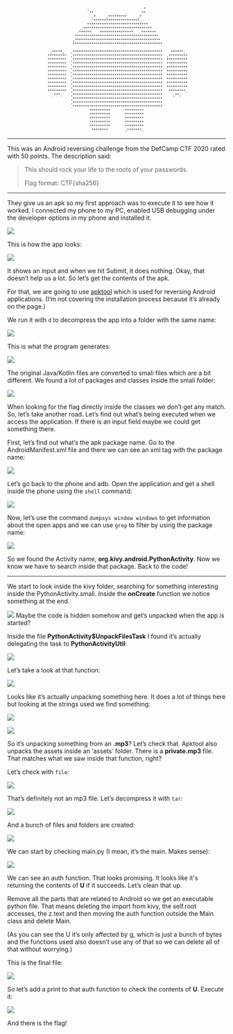 <pre style="font-size: 0.5rem; text-align: center">
                          ,                          *                          
                           **                       **                          
                            ,*     ,*********     ,*                            
                             **********************.                            
                          *****************************                         
                       ,*********************************                       
                     .******    ****************.   *******                     
                    ****************************************                    
                   ,*****************************************                   
                   *******************************************                  
                                                                                
        ,*****,   ,*******************************************    ******.       
       *********  ,*******************************************  ,*********      
       *********  ,*******************************************  **********      
       *********  ,*******************************************  **********      
       *********  ,*******************************************  **********      
       *********  ,*******************************************  **********      
       *********  ,*******************************************  **********      
       *********  ,*******************************************  **********      
       *********  ,*******************************************  **********      
       *********  ,*******************************************  **********      
       *********  ,*******************************************   ********,      
         .***.    ,*******************************************     ,**,         
                  ,*******************************************                  
                  ,*******************************************                  
                  .*******************************************                  
                           **********       *********                           
                           **********       *********                           
                           **********       *********                           
                           **********       *********                           
                           **********       *********                           
                            ********        ,*******,                           
</pre>

---

This was an Android reversing challenge from the DefCamp CTF 2020 rated with 50 points. The description said:

>This should rock your life to the roots of your passwords.
>
>Flag format: CTF{sha256}

---

They give us an apk so my first approach was to execute it to see how it worked. I connected my phone to my PC, enabled USB debugging under the developer options in my phone and installed it.

![](https://lh6.googleusercontent.com/ZiAtp727d2_IfnEEP60Tp3sBDJtzOKJ1mmdbgM-urbVxu7fkIVjobuxMoPNim033-16vj78Y7NOewf1zr09_XGZ7s3zmV0GES7MX8QfBgPyfevTKgeusf364baZfqxBQCFpKazbN)

This is how the app looks:

![](https://lh6.googleusercontent.com/UuHHsUHBqLhmGTK_EX7ARl4jUroNo54uHPwoTblnxvRyzvXKfVxQeP6jP8F8r9uwXEOrjE3f7He9qW_DY_i5LUocUyx5zXN1Z2mbMjTNSvcFz98FYw7wSLRLjkR15LWuVBvwhZ-k)

It shows an input and when we hit Submit, it does nothing. Okay, that doesn’t help us a lot. So let’s get the contents of the apk.

For that, we are going to use [apktool](https://ibotpeaches.github.io/Apktool/) which is used for reversing Android applications. (I’m not covering the installation process because it’s already on the page.)

We run it with `d` to decompress the app into a folder with the same name:

![](https://lh5.googleusercontent.com/jwZbHEiMDthomMLJ8ukAnCnGvEXfWDusHVRz1Pkq-OLwp2uL-flgeR75HKoAji2YnrY7xsAhG0nJcs-kAmpUdQzW8cVvJMm19DDVTkuiqAOuhCmDztg-gf-kDODo5kZXxZnhSMvC)

This is what the program generates:

![](https://lh5.googleusercontent.com/aEYRNDQ9tcaVstmPhw0DRUB-pmL1ftkLu7bLBmOMXrh1ymKN-ggbcwDE1KViz3y8LDweui2_LePTkguQxouEaBGqx6StHoeDTmM6y77caCq7Fmn5NwxoqrEgZYv0r9L7GLgtzRBH)

The original Java/Kotlin files are converted to smali files which are a bit different. We found a lot of packages and classes inside the smali folder:

![](https://lh4.googleusercontent.com/S7J-W6yjxukDZxSG-uhyt8iBfiFpM3cF7wWkviwbfEs3bpiOK9F8odHC8DAPrHM2fZdOOrso66Z_BrrWlKWyXiqFaY1WqOVpbRQWbeh5hy9ZO0Yx5usMpY4qzBBbpT9VAo8G_89d)

When looking for the flag directly inside the classes we don’t get any match. So, let’s take another road. Let’s find out what’s being executed when we access the application. If there is an input field maybe we could get something there.

First, let’s find out what’s the apk package name. Go to the AndroidManifest.xml file and there we can see an xml tag with the package name:

![](https://lh4.googleusercontent.com/6vfR-6qihu0Gnf5elaoStm8NpQoydvWF3lVvqaCKXgfRouYXAsOaeyHtLD2QGaH5DFqa_ga-mxTQuNsb4MOk-msjH53NVTgTZ9BwzYCU8FL1gQpTwrOI-ChYAn5cc95jP01kCkQq)

Let’s go back to the phone and adb. Open the application and get a shell inside the phone using the `shell` command:

![](https://lh5.googleusercontent.com/TG-pzlBX2eaqTqU1uK8Tdup4OmoJW3w5rC-1wjDDYOh_t7BD5W2zxgZNFLn8a2Z792cEg_ynSkOCGwdNQRO2A8624mvUXBaT_bKJKVZoU4vP234YYRXVUN4ulM6fYkcI4xN976LP)

Now, let’s use the command `dumpsys window windows` to get information about the open apps and we can use `grep` to filter by using the package name:

![](https://lh5.googleusercontent.com/KAQcYQJ3zGbR2dW6VPw_CEmd_2goJoRPxA9hhjp6w3WpgPxrCHMTSoBETIEpAx6UvjQ4lxt0dr51ejeLcytPCKsgxzdL-IY60gc7S-Fpmz7R5Nnb4R0ICzPZVW5KlyiMiSEcrwNz)

So we found the Activity name, **org.kivy.android.PythonActivity**. Now we know we have to search inside that package. Back to the code!

---

We start to look inside the kivy folder, searching for something interesting inside the PythonActivity.smali. Inside the **onCreate** function we notice something at the end.

![](https://lh4.googleusercontent.com/0mR-QZZviP2tv2m8D0a5RfB6x9q8X8eFvsvFkDyppnQC1cNLv6jdC1G0-KQk0_-4wfBlb451guO2kJqDhkQU00ROyRJDuJkwnU_OrIt-P8-AUCm7D2biKcURA3V4owxnSSpjhUIU) Maybe the code is hidden somehow and get’s unpacked when the app is started?

Inside the file **PythonActivity$UnpackFilesTask** I found it’s actually delegating the task to **PythonActivityUtil**:

![](https://lh6.googleusercontent.com/9GcogHw42ZcBphkrbrFH_J8MjV3DXq2SP7XeuhjrYDLbyctY4Vu8pjW3flCktg2mT-25bvudfImnbu2CYhYGEcKhhVA5qrYI6i2nIJYQl9Y1RkiNRRP7WKRcwaa9sYHPTkmYH2xp)

Let’s take a look at that function:

![](https://lh3.googleusercontent.com/7HaQbK4MQUWiUsjnalPeBa14VoxZGF1jJ5lVJ_DDqlVohXV6NnL_doN9DFyJX2zhX3LhTvb03NmYgfqrIKnhPxmnLLYgiH4oYkk92bYv2DHwOefOb1N4hShWTjU4sNzSeCmzxUVa)

Looks like it’s actually unpacking something here. It does a lot of things here but looking at the strings used we find something:

![](https://lh4.googleusercontent.com/TmT0hFl4sVHSk3wK92ofbJ9YSQvFF27P0H983vQIIWISzB4EsgVlZw5BpNAnMM-V0JDwdrN73TgEyMlbNy1l2Fw6-OfIiSci1m40CNXVb4jqk0m6MgPgfuqHBCacYhy-IXk6YsvN)

![](https://lh4.googleusercontent.com/3FD6c9skD-Zkkcp7MmYJ9QMuIZM-1KDMf7CXtPcNDf91rggjibkZ_WVH3_Ki_SDTYIZbexr-LLeKBO_Gkyr8Foi7OwTGVMlsPH3T9zisiBZ5C3ZJnrZXuEew3DWaWhbGD_ZxNv4U)

So it’s unpacking something from an **.mp3**? Let’s check that. Apktool also unpacks the assets inside an ‘assets’ folder. There is a **private.mp3** file. That matches what we saw inside that function, right?

Let’s check with `file`:

![](https://lh4.googleusercontent.com/YdX0dG6FwtF6zPkb6acyfLXgcD3bbGvHw1b5Y-EibGj2Di3IjsyCeJIDtj0Z20Dc0NkxQ5grz8XHY8HwDQ6rVH2wSw1qbd6gWTdgxXwAacB4x2smneDhSAUU94lEHMv-FKzJE8zN)

That’s definitely not an mp3 file. Let’s decompress it with `tar`:

![](https://lh4.googleusercontent.com/-IRIooCruOYjCuIBrPYCjbiTgmBiSDC-vUUk_Pa6aiR3DgUKm7vOp3kWSUJTXrJnMlE7QezrZQnT0py93tYzyoICrSBgnyNwSyrFueL7-KEZXgcPJlqZAOuEdU9Mu8Mfk_EIOlX7)

And a bunch of files and folders are created:

![](https://lh6.googleusercontent.com/aONVhL2p3lt_XAe36B-Gi6Frr2ZANR-8mTDlULs0Ye20iRAwYyIrsNW74XA9xbz4LFHP0GJh1XmNR-JDM1E0cjmeigC6XeWdag8eOtaC0Vw0HT2VEIsJ6ejnFpd75VQpnX-T4NiR)

We can start by checking main.py (I mean, it’s the main. Makes sense):

![](https://lh5.googleusercontent.com/PnCvC2kELYKOOAU6mst3oTtoqvCAM7KfaL-DWYMRRvVrPHCnqBOfhNrl0BxSXRsFJ7KQdl6SmOyjSrtR9Cyz1DwzQJeZHzbe-KRdieWYV9TSyN67UGbMRHFC3I5ndtZj0f00KDMS)

We can see an auth function. That looks promising. It looks like it's returning the contents of **U** if it succeeds. Let’s clean that up.

Remove all the parts that are related to Android so we get an executable python file. That means deleting the import from kivy, the self.root accesses, the z.text and then moving the auth function outside the Main class and delete Main.

(As you can see the U it’s only affected by g, which is just a bunch of bytes and the functions used also doesn’t use any of that so we can delete all of that without worrying.)

This is the final file:

![](https://lh4.googleusercontent.com/oYojKi4hm94QgT6OWuauLlLFIIOyROlOCq0DkE1atKsPQGV4eV4TP2GS1glJ1i0jV-dkofXGPEpE8frH_RaQ3NHRz0-CcHADGy_75HcqULFpE1ZvkX0zIlyrCtIt9wIzcha-1AB-)

So let’s add a print to that auth function to check the contents of **U**. Execute it:

![](https://lh4.googleusercontent.com/fBjfV0dQMq4RTrLo41tb9P-KYUlOvgX6skcUWc5RdDy8WgUc39_E-pIUUJDfYFLIWZdXv58UEPEgmMO01l3jorFR9EovbNWa-SPRRpZxrFFfJB_NLsKOhnLUZ6r-36cgciP-graK)

And there is the flag!
